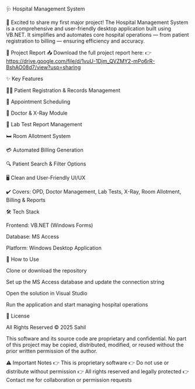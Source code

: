 🩺 Hospital Management System

🚀 Excited to share my first major project!
The Hospital Management System is a comprehensive and user-friendly desktop application built using VB.NET.
It simplifies and automates core hospital operations — from patient registration to billing — ensuring efficiency and accuracy.

📄 Project Report
📥 Download the full project report here:
👉 https://drive.google.com/file/d/1vuU-1Djm_QVZMY2-mPo6rR-BshAO08d7/view?usp=sharing

✨ Key Features

🧑‍⚕️ Patient Registration & Records Management

📅 Appointment Scheduling

🩻 Doctor & X-Ray Module

🧪 Lab Test Report Management

🛏️ Room Allotment System

💳 Automated Billing Generation

🔍 Patient Search & Filter Options

🖥️ Clean and User-Friendly UI/UX

✔️ Covers: OPD, Doctor Management, Lab Tests, X-Ray, Room Allotment, Billing & Reports

🛠️ Tech Stack

Frontend: VB.NET (Windows Forms)

Database: MS Access

Platform: Windows Desktop Application

🧭 How to Use

Clone or download the repository

Set up the MS Access database and update the connection string

Open the solution in Visual Studio

Run the application and start managing hospital operations

📜 License

All Rights Reserved
© 2025 Sahil

This software and its source code are proprietary and confidential.
No part of this project may be copied, distributed, modified, or reused without the prior written permission of the author.

⚠️ Important Notes
👉 This is proprietary software
👉 Do not use or distribute without permission
👉 All rights reserved and legally protected
👉 Contact me for collaboration or permission requests
